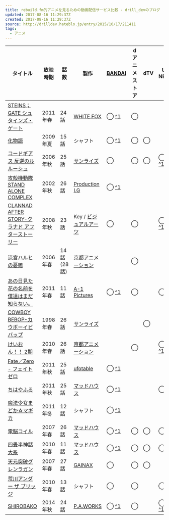 ```yaml
---
title: rebuild.fm的アニメを見るための動画配信サービス比較 - drill_devのブログ
updated: 2017-08-16 11:29:37Z
created: 2017-08-16 11:29:37Z
source: http://drilldev.hateblo.jp/entry/2015/10/17/211411
tags:
  - アニメ
---
```


| タイトル | 放映時期 | 話数  | 製作  | [BANDAI](http://d.hatena.ne.jp/keyword/BANDAI) | dアニメストア | dTV | U-NEXT | NetFlix | Hulu | [Amazonプライム](http://d.hatena.ne.jp/keyword/Amazon%A5%D7%A5%E9%A5%A4%A5%E0) |
| --- | --- | --- | --- | --- | --- | --- | --- | --- | --- | --- |
| [STEINS；GATE シュタインズ・ゲート](https://ja.wikipedia.org/wiki/STEINS;GATE_%28%E3%82%A2%E3%83%8B%E3%83%A1%29) | 2011年春 | 24話 | [WHITE FOX](http://d.hatena.ne.jp/keyword/WHITE%20FOX) | ◯ [^1](http://drilldev.hateblo.jp/entry/2015/10/17/%E8%A6%96%E8%81%B4%E3%81%AB%E6%96%99%E9%87%91%E3%81%8C%E5%BF%85%E8%A6%81) | ◯   |     |     |     |     |     |
| [化物語](https://ja.wikipedia.org/wiki/%E5%8C%96%E7%89%A9%E8%AA%9E) | 2009年夏 | 15話 | シャフト | ◯ [^1](http://drilldev.hateblo.jp/entry/2015/10/17/%E8%A6%96%E8%81%B4%E3%81%AB%E6%96%99%E9%87%91%E3%81%8C%E5%BF%85%E8%A6%81) | ◯   | ◯   |     | ◯   |     |     |
| [コードギアス 反逆のルルーシュ](https://ja.wikipedia.org/wiki/%E3%82%B3%E3%83%BC%E3%83%89%E3%82%AE%E3%82%A2%E3%82%B9_%E5%8F%8D%E9%80%86%E3%81%AE%E3%83%AB%E3%83%AB%E3%83%BC%E3%82%B7%E3%83%A5) | 2006年秋 | 25話 | [サンライズ](http://d.hatena.ne.jp/keyword/%A5%B5%A5%F3%A5%E9%A5%A4%A5%BA) | ◯   | ◯   | ◯   | ◯ [^1](http://drilldev.hateblo.jp/entry/2015/10/17/%E8%A6%96%E8%81%B4%E3%81%AB%E6%96%99%E9%87%91%E3%81%8C%E5%BF%85%E8%A6%81) |     | ◯   |     |
| [攻殻機動隊 STAND ALONE COMPLEX](https://ja.wikipedia.org/wiki/%E6%94%BB%E6%AE%BB%E6%A9%9F%E5%8B%95%E9%9A%8A_STAND_ALONE_COMPLEX) | 2002年秋 | 26話 | [Production I.G](http://d.hatena.ne.jp/keyword/Production%20I.G) | ◯ [^1](http://drilldev.hateblo.jp/entry/2015/10/17/%E8%A6%96%E8%81%B4%E3%81%AB%E6%96%99%E9%87%91%E3%81%8C%E5%BF%85%E8%A6%81) |     |     |     |     |     |     |
| [CLANNAD AFTER STORY-クラナド アフターストーリー](https://ja.wikipedia.org/wiki/CLANNAD_%28%E3%82%B2%E3%83%BC%E3%83%A0%29#.E7.AC.AC2.E6.9C.9F.E3.80.8ECLANNAD_.E3.80.9CAFTER_STORY.E3.80.9C.E3.80.8F) | 2008年秋 | 23話 | Key / [ビジュアルアーツ](http://d.hatena.ne.jp/keyword/%A5%D3%A5%B8%A5%E5%A5%A2%A5%EB%A5%A2%A1%BC%A5%C4) | ◯   | ◯   |     | ◯ [^1](http://drilldev.hateblo.jp/entry/2015/10/17/%E8%A6%96%E8%81%B4%E3%81%AB%E6%96%99%E9%87%91%E3%81%8C%E5%BF%85%E8%A6%81) |     |     | ◯   |
| [涼宮ハルヒの憂鬱](https://ja.wikipedia.org/wiki/%E6%B6%BC%E5%AE%AE%E3%83%8F%E3%83%AB%E3%83%92%E3%81%AE%E6%86%82%E9%AC%B1_%28%E3%82%A2%E3%83%8B%E3%83%A1%29) | 2006年春 | 14話(28話) | [京都アニメーション](http://d.hatena.ne.jp/keyword/%B5%FE%C5%D4%A5%A2%A5%CB%A5%E1%A1%BC%A5%B7%A5%E7%A5%F3) |     | ◯   |     |     | ◯   |     |     |
| [あの日見た花の名前を僕達はまだ知らない。](https://ja.wikipedia.org/wiki/%E3%81%82%E3%81%AE%E6%97%A5%E8%A6%8B%E3%81%9F%E8%8A%B1%E3%81%AE%E5%90%8D%E5%89%8D%E3%82%92%E5%83%95%E9%81%94%E3%81%AF%E3%81%BE%E3%81%A0%E7%9F%A5%E3%82%89%E3%81%AA%E3%81%84%E3%80%82) | 2011年春 | 11話 | [A-1 Pictures](http://d.hatena.ne.jp/keyword/A-1%20Pictures) | ◯ [^1](http://drilldev.hateblo.jp/entry/2015/10/17/%E8%A6%96%E8%81%B4%E3%81%AB%E6%96%99%E9%87%91%E3%81%8C%E5%BF%85%E8%A6%81) | ◯   |     | ◯   |     | ◯   |     |
| [COWBOY BEBOP-カウボーイビバップ](https://ja.wikipedia.org/wiki/%E3%82%AB%E3%82%A6%E3%83%9C%E3%83%BC%E3%82%A4%E3%83%93%E3%83%90%E3%83%83%E3%83%97) | 1998年春 | 26話 | [サンライズ](http://d.hatena.ne.jp/keyword/%A5%B5%A5%F3%A5%E9%A5%A4%A5%BA) |     |     | ◯   |     |     |     |     |
| [けいおん！！ 2期](https://ja.wikipedia.org/wiki/%E3%81%91%E3%81%84%E3%81%8A%E3%82%93!) | 2010年春 | 26話 | [京都アニメーション](http://d.hatena.ne.jp/keyword/%B5%FE%C5%D4%A5%A2%A5%CB%A5%E1%A1%BC%A5%B7%A5%E7%A5%F3) |     | ◯   |     | ◯ [^1](http://drilldev.hateblo.jp/entry/2015/10/17/%E8%A6%96%E8%81%B4%E3%81%AB%E6%96%99%E9%87%91%E3%81%8C%E5%BF%85%E8%A6%81) |     |     |     |
| [Fate／Zero - フェイトゼロ](https://ja.wikipedia.org/wiki/Fate/Zero) | 2011年秋 | 25話 | [ufotable](http://d.hatena.ne.jp/keyword/ufotable) | ◯ [^1](http://drilldev.hateblo.jp/entry/2015/10/17/%E8%A6%96%E8%81%B4%E3%81%AB%E6%96%99%E9%87%91%E3%81%8C%E5%BF%85%E8%A6%81) |     |     |     | ◯(13話まで)[^2] |     |     |
| [ちはやふる](https://ja.wikipedia.org/wiki/%E3%81%A1%E3%81%AF%E3%82%84%E3%81%B5%E3%82%8B) | 2011年秋 | 25話 | [マッドハウス](http://d.hatena.ne.jp/keyword/%A5%DE%A5%C3%A5%C9%A5%CF%A5%A6%A5%B9) | ◯ [^1](http://drilldev.hateblo.jp/entry/2015/10/17/%E8%A6%96%E8%81%B4%E3%81%AB%E6%96%99%E9%87%91%E3%81%8C%E5%BF%85%E8%A6%81) |     |     | ◯   |     | ◯   |     |
| [魔法少女まどか☆マギカ](https://ja.wikipedia.org/wiki/%E9%AD%94%E6%B3%95%E5%B0%91%E5%A5%B3%E3%81%BE%E3%81%A9%E3%81%8B%E2%98%86%E3%83%9E%E3%82%AE%E3%82%AB) | 2011年冬 | 12話 | シャフト | ◯ [^1](http://drilldev.hateblo.jp/entry/2015/10/17/%E8%A6%96%E8%81%B4%E3%81%AB%E6%96%99%E9%87%91%E3%81%8C%E5%BF%85%E8%A6%81) |     |     |     | ◯   |     |     |
| [電脳コイル](https://ja.wikipedia.org/wiki/%E9%9B%BB%E8%84%B3%E3%82%B3%E3%82%A4%E3%83%AB) | 2007年春 | 26話 | [マッドハウス](http://d.hatena.ne.jp/keyword/%A5%DE%A5%C3%A5%C9%A5%CF%A5%A6%A5%B9) | ◯ [^1](http://drilldev.hateblo.jp/entry/2015/10/17/%E8%A6%96%E8%81%B4%E3%81%AB%E6%96%99%E9%87%91%E3%81%8C%E5%BF%85%E8%A6%81) | ◯   | ◯   | ◯   |     |     |     |
| [四畳半神話大系](https://ja.wikipedia.org/wiki/%E5%9B%9B%E7%95%B3%E5%8D%8A%E7%A5%9E%E8%A9%B1%E5%A4%A7%E7%B3%BB) | 2010年春 | 11話 | [マッドハウス](http://d.hatena.ne.jp/keyword/%A5%DE%A5%C3%A5%C9%A5%CF%A5%A6%A5%B9) | ◯ [^1](http://drilldev.hateblo.jp/entry/2015/10/17/%E8%A6%96%E8%81%B4%E3%81%AB%E6%96%99%E9%87%91%E3%81%8C%E5%BF%85%E8%A6%81) | ◯   | ◯   | ◯   |     |     |     |
| [天元突破グレンラガン](https://ja.wikipedia.org/wiki/%E5%A4%A9%E5%85%83%E7%AA%81%E7%A0%B4%E3%82%B0%E3%83%AC%E3%83%B3%E3%83%A9%E3%82%AC%E3%83%B3) | 2007年春 | 27話 | [GAINAX](http://d.hatena.ne.jp/keyword/GAINAX) | ◯   | ◯   | ◯   |     |     | ◯   |     |
| [荒川アンダー ザ ブリッジ](https://ja.wikipedia.org/wiki/%E8%8D%92%E5%B7%9D%E3%82%A2%E3%83%B3%E3%83%80%E3%83%BC_%E3%82%B6_%E3%83%96%E3%83%AA%E3%83%83%E3%82%B8) | 2010年春 | 13話 | シャフト | ◯   | ◯   |     | ◯   |     |     |     |
| [SHIROBAKO](https://ja.wikipedia.org/wiki/SHIROBAKO) | 2014年秋 | 24話 | [P.A.WORKS](http://d.hatena.ne.jp/keyword/P.A.WORKS) | ◯ [^1](http://drilldev.hateblo.jp/entry/2015/10/17/%E8%A6%96%E8%81%B4%E3%81%AB%E6%96%99%E9%87%91%E3%81%8C%E5%BF%85%E8%A6%81) | ◯   |     | ◯ [^1](http://drilldev.hateblo.jp/entry/2015/10/17/%E8%A6%96%E8%81%B4%E3%81%AB%E6%96%99%E9%87%91%E3%81%8C%E5%BF%85%E8%A6%81) |     |     |